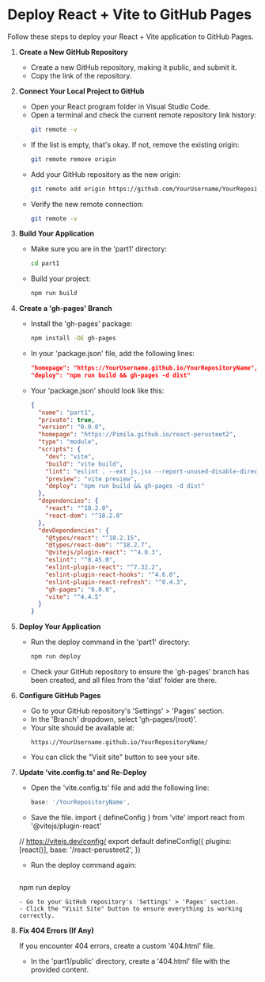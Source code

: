 # Deploy React + Vite to GitHub Pages

Follow these steps to deploy your React + Vite application to GitHub Pages.

1. **Create a New GitHub Repository**

   - Create a new GitHub repository, making it public, and submit it.
   - Copy the link of the repository.

2. **Connect Your Local Project to GitHub**

   - Open your React program folder in Visual Studio Code.
   - Open a terminal and check the current remote repository link history:
     ```bash
     git remote -v
     ```
   - If the list is empty, that's okay. If not, remove the existing origin:
     ```bash
     git remote remove origin
     ```
   - Add your GitHub repository as the new origin:
     ```bash
     git remote add origin https://github.com/YourUsername/YourRepositoryName.git
     ```
   - Verify the new remote connection:
     ```bash
     git remote -v
     ```

3. **Build Your Application**

   - Make sure you are in the 'part1' directory:
     ```bash
     cd part1
     ```
   - Build your project:
     ```bash
     npm run build
     ```

4. **Create a 'gh-pages' Branch**

   - Install the 'gh-pages' package:
     ```bash
     npm install -DE gh-pages
     ```
   - In your 'package.json' file, add the following lines:
     ```json
     "homepage": "https://YourUsername.github.io/YourRepositoryName",
     "deploy": "npm run build && gh-pages -d dist"
     ```
   - Your 'package.json' should look like this:
     ```json
     {
       "name": "part1",
       "private": true,
       "version": "0.0.0",
       "homepage": "https://Pimila.github.io/react-perusteet2",
       "type": "module",
       "scripts": {
         "dev": "vite",
         "build": "vite build",
         "lint": "eslint . --ext js,jsx --report-unused-disable-directives --max-warnings 0",
         "preview": "vite preview",
         "deploy": "npm run build && gh-pages -d dist"
       },
       "dependencies": {
         "react": "^18.2.0",
         "react-dom": "^18.2.0"
       },
       "devDependencies": {
         "@types/react": "^18.2.15",
         "@types/react-dom": "^18.2.7",
         "@vitejs/plugin-react": "^4.0.3",
         "eslint": "^8.45.0",
         "eslint-plugin-react": "^7.32.2",
         "eslint-plugin-react-hooks": "^4.6.0",
         "eslint-plugin-react-refresh": "^0.4.3",
         "gh-pages": "6.0.0",
         "vite": "^4.4.5"
       }
     }
     ```

5. **Deploy Your Application**

   - Run the deploy command in the 'part1' directory:
     ```bash
     npm run deploy
     ```
   - Check your GitHub repository to ensure the 'gh-pages' branch has been created, and all files from the 'dist' folder are there.

6. **Configure GitHub Pages**

   - Go to your GitHub repository's 'Settings' > 'Pages' section.
   - In the 'Branch' dropdown, select 'gh-pages/(root)'.
   - Your site should be available at:
     ```
     https://YourUsername.github.io/YourRepositoryName/
     ```
   - You can click the "Visit site" button to see your site.

7. **Update 'vite.config.ts' and Re-Deploy**

   - Open the 'vite.config.ts' file and add the following line:
     ```javascript
     base: '/YourRepositoryName',
     ```
   - Save the file.
    import { defineConfig } from 'vite'
	import react from '@vitejs/plugin-react'

	// https://vitejs.dev/config/
	export default defineConfig({
  	plugins: [react()],
 	 base: '/react-perusteet2',
	})
   - Run the deploy command again:
     ```bash
    npm run deploy
     ```
   - Go to your GitHub repository's 'Settings' > 'Pages' section.
   - Click the "Visit Site" button to ensure everything is working correctly.

8. **Fix 404 Errors (If Any)**

   If you encounter 404 errors, create a custom '404.html' file.

   - In the 'part1/public' directory, create a '404.html' file with the provided content.
   <!DOCTYPE html>
<html>
  <head>
    <meta charset="utf-8">
    <title>Single Page Apps for GitHub Pages</title>
    <script type="text/javascript">
      // Single Page Apps for GitHub Pages
      // MIT License
      // https://github.com/rafgraph/spa-github-pages
      // This script takes the current url and converts the path and query
      // string into just a query string, and then redirects the browser
      // to the new url with only a query string and hash fragment,
      // e.g. https://www.foo.tld/one/two?a=b&c=d#qwe, becomes
      // https://www.foo.tld/?/one/two&a=b~and~c=d#qwe
      // Note: this 404.html file must be at least 512 bytes for it to work
      // with Internet Explorer (it is currently > 512 bytes)

      // If you're creating a Project Pages site and NOT using a custom domain,
      // then set pathSegmentsToKeep to 1 (enterprise users may need to set it to > 1).
      // This way the code will only replace the route part of the path, and not
      // the real directory in which the app resides, for example:
      // https://username.github.io/repo-name/one/two?a=b&c=d#qwe becomes
      // https://username.github.io/repo-name/?/one/two&a=b~and~c=d#qwe
      // Otherwise, leave pathSegmentsToKeep as 0.
      var pathSegmentsToKeep = 1;

      var l = window.location;
      l.replace(
        l.protocol + '//' + l.hostname + (l.port ? ':' + l.port : '') +
        l.pathname.split('/').slice(0, 1 + pathSegmentsToKeep).join('/') + '/?/' +
        l.pathname.slice(1).split('/').slice(pathSegmentsToKeep).join('/').replace(/&/g, '~and~') +
        (l.search ? '&' + l.search.slice(1).replace(/&/g, '~and~') : '') +
        l.hash
      );

    </script>
  </head>
  <body>
  </body>
</html>

   - Run the deploy command again:
     ```bash
     npm run deploy
     ```

9. **Verify Your Deployed Site**

   - Go to your GitHub repository's 'Settings' > 'Pages' section.
   - Click the "Visit Site" button to ensure everything is working correctly.

10. **Share Your Application**

    You can now share the link to your deployed application for its intended purpose.

Enjoy your React + Vite application on GitHub Pages!

